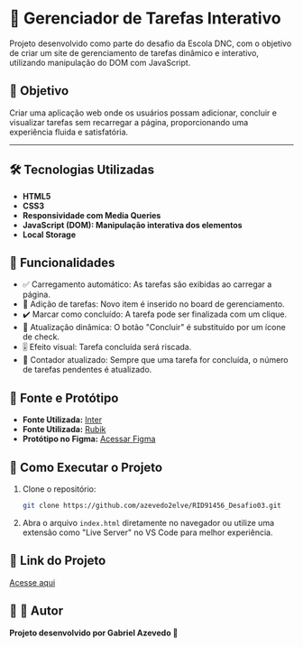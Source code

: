 # 📌 Gerenciador de Tarefas Interativo

Projeto desenvolvido como parte do desafio da Escola DNC, com o objetivo de criar um site de gerenciamento de tarefas dinâmico e interativo, utilizando manipulação do DOM com JavaScript.

## 🚀 Objetivo
Criar uma aplicação web onde os usuários possam adicionar, concluir e visualizar tarefas sem recarregar a página, proporcionando uma experiência fluida e satisfatória.

---

## 🛠 Tecnologias Utilizadas
- **HTML5**
- **CSS3**
- **Responsividade com Media Queries**
- **JavaScript (DOM): Manipulação interativa dos elementos**
- **Local Storage**

## 🎯 Funcionalidades
- ✅ Carregamento automático: As tarefas são exibidas ao carregar a página.
- 📝 Adição de tarefas: Novo item é inserido no board de gerenciamento.
- ✔️ Marcar como concluído: A tarefa pode ser finalizada com um clique.
- 🔄 Atualização dinâmica: O botão "Concluir" é substituído por um ícone de check.
- 🎚️ Efeito visual: Tarefa concluída será riscada.
- 🔢 Contador atualizado: Sempre que uma tarefa for concluída, o número de tarefas pendentes é atualizado.

## 🎨 Fonte e Protótipo
- **Fonte Utilizada:** [Inter](https://fonts.google.com/share?selection.family=Anton|Archivo+Black|Baloo+Bhaijaan+2:wght@400..800|Inter:ital,opsz,wght@0,14..32,100..900;1,14..32,100..900|Montserrat:ital,wght@0,100..900;1,100..900|Raleway:ital,wght@0,100..900;1,100..900|Roboto:wght@100;300;400;500;700;900|Rubik:ital,wght@0,300..900;1,300..900)
- **Fonte Utilizada:** [Rubik](https://fonts.google.com/specimen/Rubik)
- **Protótipo no Figma:** [Acessar Figma](https://www.figma.com/design/GZzqLg5ATOLfOh7Ea7Guee/Desafio---Board-de-Tarefas-DNC?node-id=1-49&p=f&t=A4b8AFu8sFUIuenI-0)

## 📂 Como Executar o Projeto
1. Clone o repositório:
   ```bash
   git clone https://github.com/azevedo2elve/RID91456_Desafio03.git
   ```
2. Abra o arquivo `index.html` diretamente no navegador ou utilize uma extensão como "Live Server" no VS Code para melhor experiência.

## 🔗 Link do Projeto
[Acesse aqui](https://blogdevnews.netlify.app/)

## 🚀 📌 Autor
**Projeto desenvolvido por Gabriel Azevedo 🚀**

